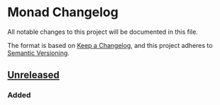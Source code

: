 # Monad Changelog

All notable changes to this project will be documented in this file.

The format is based on [Keep a Changelog][kac], and this project adheres to
[Semantic Versioning][semver].

[kac]: https://keepachangelog.com/en/1.1.0/
[semver]: https://semver.org/spec/v2.0.0.html

## [Unreleased]

### Added

[unreleased]: https://github.com/lasttalon/monad/compare/v0.1.0...HEAD
[0.1.0]: https://github.com/lasttalon/monad/releases/tag/v0.1.0
